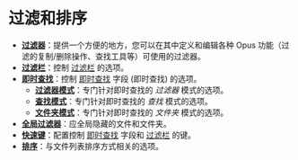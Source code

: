 # 过滤和排序

- **[过滤器](/Manual/preferences/preferences_categories/filtering_and_sorting/filters.zh.md)**：提供一个方便的地方，您可以在其中定义和编辑各种 Opus 功能（过滤的复制/删除操作、查找工具等）可使用的过滤器。
- **[过滤栏](/Manual/preferences/preferences_categories/filtering_and_sorting/filter_bar.zh.md)**：控制 [过滤栏](/Manual/basic_concepts/searching_and_filtering/filter_bar.zh.md) 的选项。
- **[即时查找](/Manual/preferences/preferences_categories/filtering_and_sorting/find_as_you_type/README.zh.md)**：控制 [即时查找](/Manual/basic_concepts/the_lister/find-as-you-type_field.zh.md) 字段 (即时查找) 的选项。
  - **[过滤器模式](/Manual/preferences/preferences_categories/filtering_and_sorting/find_as_you_type/filter_mode.zh.md)**：专门针对即时查找的 *过滤器* 模式的选项。
  - **[查找模式](/Manual/preferences/preferences_categories/filtering_and_sorting/find_as_you_type/find_mode.zh.md)**：专门针对即时查找的 *查找* 模式的选项。
  - **[文件夹模式](/Manual/preferences/preferences_categories/filtering_and_sorting/find_as_you_type/folders_mode.zh.md)**：专门针对即时查找的 *文件夹* 模式的选项。
- **[全局过滤器](/Manual/preferences/preferences_categories/filtering_and_sorting/global_filters.zh.md)**：应全局隐藏的文件和文件夹。
- **[快速键](/Manual/preferences/preferences_categories/filtering_and_sorting/quick_keys.zh.md)**：配置控制 [即时查找](/Manual/basic_concepts/the_lister/find-as-you-type_field.zh.md) 字段和 [过滤栏](/Manual/basic_concepts/searching_and_filtering/filter_bar.zh.md) 的键。
- **[排序](/Manual/preferences/preferences_categories/filtering_and_sorting/sorting.zh.md)**：与文件列表排序方式相关的选项。